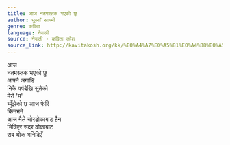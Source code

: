 ```yaml
---
title: आज नतमस्तक भएको छु
author: धुस्वाँ सायमी
genre: कविता
language: नेपाली
source: नेपाली - कविता कोश
source_link: http://kavitakosh.org/kk/%E0%A4%A7%E0%A5%81%E0%A4%B8%E0%A5%8D%E0%A4%B5%E0%A4%BE%E0%A4%81_%E0%A4%B8%E0%A4%BE%E0%A4%AF%E0%A4%AE%E0%A5%80
---
```


आज  
नतमस्तक भएको छु  
आफ्नै अगाडि  
निकै वर्षदेखि सुतेको  
मेरो 'म'  
ब्युँझेको छ आज फेरि  
किनभने  
आज मैले चोरढोकाबाट हैन  
भित्रिएर सदर ढोकाबाट  
सब थोक भनिदिएँ
